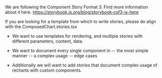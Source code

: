 We are following the Component Story Format 3.
Find more information about it here. https://storybook.js.org/blog/storybook-csf3-is-here

If you are looking for a template from which to write stories, please do align with the ComposedChart.stories.tsx

- We want to use templates for rendering, and multiple stories with different parameters, content, data.

- We want to document every single component in
-- the most simple manner
-- a complex usage
-- edge cases

- Additionally we will want to add stories that document complex usage of recharts with custom components.
